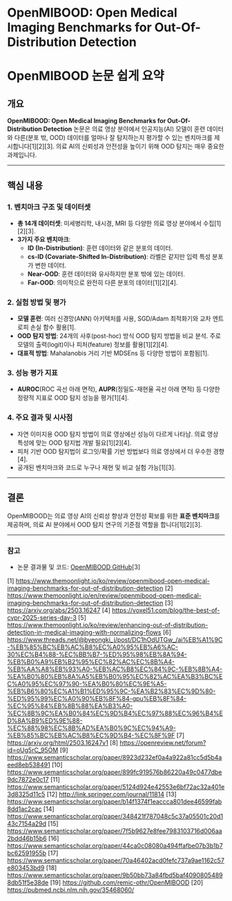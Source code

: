 # OpenMIBOOD: Open Medical Imaging Benchmarks for Out-Of-Distribution Detection 
# OpenMIBOOD 논문 쉽게 요약

## 개요
**OpenMIBOOD: Open Medical Imaging Benchmarks for Out-Of-Distribution Detection** 논문은 의료 영상 분야에서 인공지능(AI) 모델이 훈련 데이터와 다른(분포 밖, OOD) 데이터를 얼마나 잘 탐지하는지 평가할 수 있는 벤치마크를 제시합니다[1][2][3]. 의료 AI의 신뢰성과 안전성을 높이기 위해 OOD 탐지는 매우 중요한 과제입니다.

---

## 핵심 내용

### 1. 벤치마크 구조 및 데이터셋
- **총 14개 데이터셋**: 미세병리학, 내시경, MRI 등 다양한 의료 영상 분야에서 수집[1][2][3].
- **3가지 주요 벤치마크**:
  - **ID (In-Distribution)**: 훈련 데이터와 같은 분포의 데이터.
  - **cs-ID (Covariate-Shifted In-Distribution)**: 라벨은 같지만 입력 특성 분포가 변한 데이터.
  - **Near-OOD**: 훈련 데이터와 유사하지만 분포 밖에 있는 데이터.
  - **Far-OOD**: 의미적으로 완전히 다른 분포의 데이터[1][2][4].

### 2. 실험 방법 및 평가
- **모델 훈련**: 여러 신경망(ANN) 아키텍처를 사용, SGD/Adam 최적화기와 교차 엔트로피 손실 함수 활용[1].
- **OOD 탐지 방법**: 24개의 사후(post-hoc) 방식 OOD 탐지 방법을 비교 분석. 주로 모델의 출력(logit)이나 피처(feature) 정보를 활용[1][2][4].
- **대표적 방법**: Mahalanobis 거리 기반 MDSEns 등 다양한 방법이 포함됨[1].

### 3. 성능 평가 지표
- **AUROC**(ROC 곡선 아래 면적), **AUPR**(정밀도-재현율 곡선 아래 면적) 등 다양한 정량적 지표로 OOD 탐지 성능을 평가[1][4].

### 4. 주요 결과 및 시사점
- 자연 이미지용 OOD 탐지 방법이 의료 영상에선 성능이 다르게 나타남. 의료 영상 특성에 맞는 OOD 탐지법 개발 필요[1][2][4].
- 피처 기반 OOD 탐지법이 로그잇/확률 기반 방법보다 의료 영상에서 더 우수한 경향[4].
- 공개된 벤치마크와 코드로 누구나 재현 및 비교 실험 가능[1][3].

---

## 결론
OpenMIBOOD는 의료 영상 AI의 신뢰성 향상과 안전성 확보를 위한 **표준 벤치마크**를 제공하며, 의료 AI 분야에서 OOD 탐지 연구의 기준점 역할을 합니다[1][2][3].

---

### 참고
- 논문 결과물 및 코드: [OpenMIBOOD GitHub](https://github.com/remic-othr/OpenMIBOOD)[3]

[1] https://www.themoonlight.io/ko/review/openmibood-open-medical-imaging-benchmarks-for-out-of-distribution-detection
[2] https://www.themoonlight.io/en/review/openmibood-open-medical-imaging-benchmarks-for-out-of-distribution-detection
[3] https://arxiv.org/abs/2503.16247
[4] https://voxel51.com/blog/the-best-of-cvpr-2025-series-day-3
[5] https://www.themoonlight.io/ko/review/enhancing-out-of-distribution-detection-in-medical-imaging-with-normalizing-flows
[6] https://www.threads.net/@byeongki_j/post/DC1hOdUTGw_/ai%EB%A1%9C-%EB%85%BC%EB%AC%B8%EC%A0%95%EB%A6%AC-30%EC%B4%88-%EC%BB%B7-%ED%95%98%EB%8A%94-%EB%B0%A9%EB%B2%95%EC%82%AC%EC%8B%A4-%EB%AA%A8%EB%93%A0-%EB%AC%B8%EC%84%9C-%EB%8B%A4-%EA%B0%80%EB%8A%A5%EB%B0%95%EC%82%AC%EA%B3%BC%EC%A0%95%EC%97%90-%EA%B0%80%EC%9E%A5-%EB%B6%80%EC%A1%B1%ED%95%9C-%EA%B2%83%EC%9D%80-%ED%95%99%EC%A0%90%EB%8F%84-gpu%EB%8F%84-%EC%95%84%EB%8B%88%EA%B3%A0-%EC%8B%9C%EA%B0%84%EC%9D%B4%EC%97%88%EC%96%B4%ED%8A%B9%ED%9E%88-%EC%88%98%EC%8B%AD%EA%B0%9C%EC%94%A9-%EB%85%BC%EB%AC%B8%EC%9D%B4-%EC%8F%9F
[7] https://arxiv.org/html/2503.16247v1
[8] https://openreview.net/forum?id=oUg5rC_95OM
[9] https://www.semanticscholar.org/paper/8923d232ef0a4a922a81cc5d5b4aeed8eb538491
[10] https://www.semanticscholar.org/paper/899fc919576b86220a49c0477dbe9dc7872e0c17
[11] https://www.semanticscholar.org/paper/5124d924e42553e6bf72ac32a401e3d8325d11c5
[12] http://link.springer.com/journal/11814
[13] https://www.semanticscholar.org/paper/b14f1374f1eaccca801dee46599fab8dd1ac2cac
[14] https://www.semanticscholar.org/paper/348421f787048c5c37a05501c20d143c7154a29d
[15] https://www.semanticscholar.org/paper/7f5b9627e8fee7983103716d006aa2bdd46b15b6
[16] https://www.semanticscholar.org/paper/44ca0c08080a494ffafbe07b3b1b7bc62591955b
[17] https://www.semanticscholar.org/paper/70a46402acd0fefc737a9ae1162c57e803453bd9
[18] https://www.semanticscholar.org/paper/9b50bb73a84fbd5baf40908054898db51f5e38de
[19] https://github.com/remic-othr/OpenMIBOOD
[20] https://pubmed.ncbi.nlm.nih.gov/35468060/
